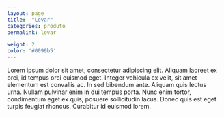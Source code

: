 ```yaml
---
layout: page
title:  "Levar"
categories: produto
permalink: levar

weight: 2
color: '#0099b5'
---
```


Lorem ipsum dolor sit amet, consectetur adipiscing elit. Aliquam laoreet ex orci, id tempus orci euismod eget. Integer vehicula ex velit, sit amet elementum est convallis ac. In sed bibendum ante. Aliquam quis lectus urna. Nullam pulvinar enim in dui tempus porta. Nunc enim tortor, condimentum eget ex quis, posuere sollicitudin lacus. Donec quis est eget turpis feugiat rhoncus. Curabitur id euismod lorem.

